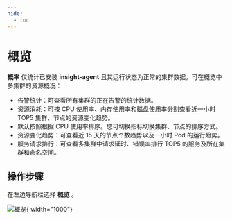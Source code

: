 ```yaml
---
hide:
  - toc
---
```


# 概览

__概率__ 仅统计已安装 __insight-agent__ 且其运行状态为正常的集群数据。可在概览中多集群的资源概况：

- 告警统计：可查看所有集群的正在告警的统计数据。
- 资源消耗：可按 CPU 使用率、内存使用率和磁盘使用率分别查看近一小时 TOP5 集群、节点的资源变化趋势。
- 默认按照根据 CPU 使用率排序。您可切换指标切换集群、节点的排序方式。
- 资源变化趋势：可查看近 15 天的节点个数趋势以及一小时 Pod 的运行趋势。
- 服务请求排行：可查看多集群中请求延时、错误率排行 TOP5 的服务及所在集群和命名空间。

## 操作步骤

在左边导航栏选择 __概览__ 。

![概览](https://docs.daocloud.io/daocloud-docs-images/docs/zh/docs/insight/images/overview.png){ width="1000"}
